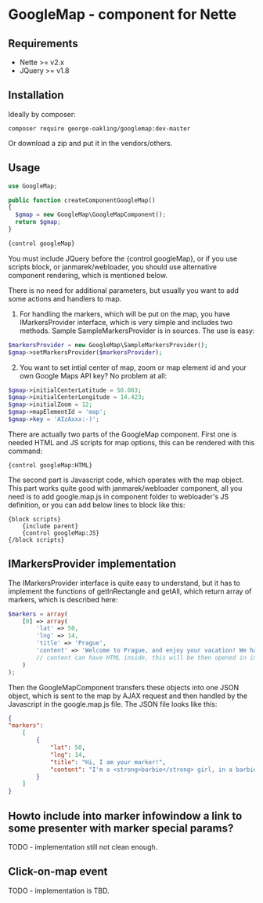 GoogleMap - component for Nette
==========================


Requirements
------------

- Nette >= v2.x
- JQuery >= v1.8


Installation
------------

Ideally by composer:

```
composer require george-oakling/googlemap:dev-master
```

Or download a zip and put it in the vendors/others.


Usage
-----

```php
use GoogleMap;

public function createComponentGoogleMap()
{
  $gmap = new GoogleMap\GoogleMapComponent();
  return $gmap;
}

{control googleMap}
```

You must include JQuery before the {control googleMap}, or if you use scripts block, or janmarek/webloader, you should use alternative component rendering, which is mentioned below.

There is no need for additional parameters, but usually you want to add some actions and handlers to map.

1. For handling the markers, which will be put on the map, you have IMarkersProvider interface, which is very simple and includes two methods. Sample SampleMarkersProvider is in sources. The use is easy:

```php
$markersProvider = new GoogleMap\SampleMarkersProvider();
$gmap->setMarkersProvider($markersProvider);
```

2. You want to set intial center of map, zoom or map element id and your own Google Maps API key? No problem at all:

```php
$gmap->initialCenterLatitude = 50.083;
$gmap->initialCenterLongitude = 14.423;
$gmap->initialZoom = 12;
$gmap->mapElementId = 'map';
$gmap->key = 'AIzAxxx:-)';
```

There are actually two parts of the GoogleMap component. First one is needed HTML and JS scripts for map options, this can be rendered with this command:

```
{control googleMap:HTML}
```

The second part is Javascript code, which operates with the map object. This part works quite good with janmarek/webloader component, all you need is to add google.map.js in component folder to webloader's JS definition, or you can add below lines to block like this:

```
{block scripts}
	{include parent}
	{control googleMap:JS}
{/block scripts}
```


IMarkersProvider implementation
------------------------------

The IMarkersProvider interface is quite easy to understand, but it has to implement the functions of getInRectangle and getAll, which return array of markers, which is described here:

```php
$markers = array(
	[0] => array(
		'lat' => 50,
		'lng' => 14,
		'title' => 'Prague',
		'content' => 'Welcome to Prague, and enjoy your vacation! We have <strong>metro</strong>!'
		// content can have HTML inside, this will be then opened in infowindow
	)
);

```

Then the GoogleMapComponent transfers these objects into one JSON object, which is sent to the map by AJAX request and then handled by the Javascript in the google.map.js file. The JSON file looks like this:

```json
{
"markers":
	[
		{
			"lat": 50,
			"lng": 14,
			"title": "Hi, I am your marker!",
			"content": "I'm a <strong>barbie</strong> girl, in a barbie world!"
		}
	]
}
```

Howto include into marker infowindow a link to some presenter with marker special params?
----------------------------------------------------------------

TODO - implementation still not clean enough.


Click-on-map event
-------------------

TODO - implementation is TBD.

